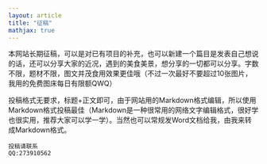 ```yaml
---
layout: article
title: "征稿"
mathjax: true
---
```


本网站长期征稿，可以是对已有项目的补充，也可以新建一个篇目是发表自己想说的话，还可以分享大家的近况，遇到的美食美景，想分享的一切都可以分享。字数不限，题材不限，图文并茂食用效果更佳哦（不过一次最好不要超过10张图片，我用的免费图床每日有限额QWQ）

投稿格式无要求，标题+正文即可，由于网站用的Markdown格式编辑，所以使用Markdown格式投稿最佳（Markdown是一种很常用的网络文字编辑格式，很好学也很实用，推荐大家可以学一学）。当然也可以常规发Word文档给我，由我来转成Markdown格式。

```
投稿请联系
QQ:273910562
```